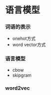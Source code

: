 语言模型
====
### 词语的表示 ###
- onehot方式
- word vector方式

### 语言模型 ###
- cbow
- skipgram

### word2vec ###
